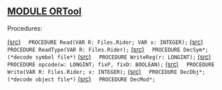 
## [MODULE ORTool](https://github.com/io-core/Build/blob/main/ORTool.Mod)

Procedures:

[(src)](https://github.com/io-core/Build/blob/main/ORTool.Mod#L14) `  PROCEDURE Read(VAR R: Files.Rider; VAR x: INTEGER);`
[(src)](https://github.com/io-core/Build/blob/main/ORTool.Mod#L20) `  PROCEDURE ReadType(VAR R: Files.Rider);`
[(src)](https://github.com/io-core/Build/blob/main/ORTool.Mod#L70) `  PROCEDURE DecSym*;  (*decode symbol file*)`
[(src)](https://github.com/io-core/Build/blob/main/ORTool.Mod#L111) `  PROCEDURE WriteReg(r: LONGINT);`
[(src)](https://github.com/io-core/Build/blob/main/ORTool.Mod#L120) `  PROCEDURE opcode(w: LONGINT; fixP, fixD: BOOLEAN);`
[(src)](https://github.com/io-core/Build/blob/main/ORTool.Mod#L171) `  PROCEDURE Write(VAR R: Files.Rider; x: INTEGER);`
[(src)](https://github.com/io-core/Build/blob/main/ORTool.Mod#L175) `  PROCEDURE DecObj*;   (*decode object file*)`
[(src)](https://github.com/io-core/Build/blob/main/ORTool.Mod#L273) `  PROCEDURE DecMod*;`
